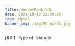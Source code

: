 ```yaml
---
title: HackerRank-SQL
date: 2021-10-13 22:50:06
tags: Mysql
banner_img: /img/MC_earth.jpg
---
```

[## 1. Type of Triangle